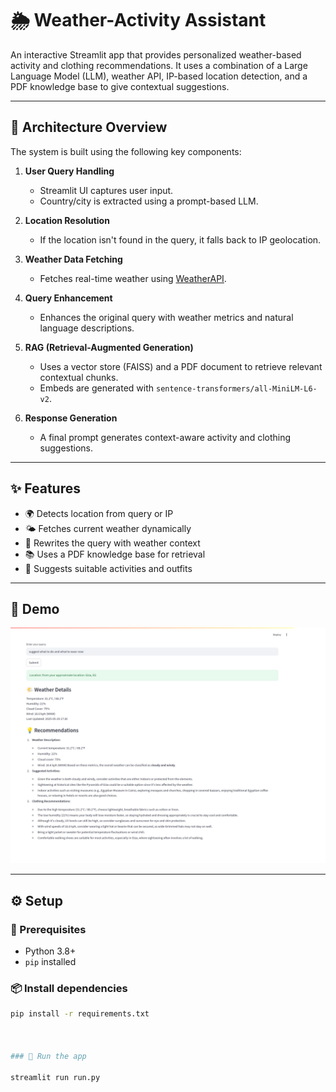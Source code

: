 # 🌦️ Weather-Activity Assistant

An interactive Streamlit app that provides personalized weather-based activity and clothing recommendations. It uses a combination of a Large Language Model (LLM), weather API, IP-based location detection, and a PDF knowledge base to give contextual suggestions.

---

## 🧠 Architecture Overview

The system is built using the following key components:

1. **User Query Handling**
   - Streamlit UI captures user input.
   - Country/city is extracted using a prompt-based LLM.

2. **Location Resolution**
   - If the location isn't found in the query, it falls back to IP geolocation.

3. **Weather Data Fetching**
   - Fetches real-time weather using [WeatherAPI](https://www.weatherapi.com/).

4. **Query Enhancement**
   - Enhances the original query with weather metrics and natural language descriptions.

5. **RAG (Retrieval-Augmented Generation)**
   - Uses a vector store (FAISS) and a PDF document to retrieve relevant contextual chunks.
   - Embeds are generated with `sentence-transformers/all-MiniLM-L6-v2`.

6. **Response Generation**
   - A final prompt generates context-aware activity and clothing suggestions.

---

## ✨ Features

- 🌍 Detects location from query or IP
- 🌤 Fetches current weather dynamically
- 📝 Rewrites the query with weather context
- 📚 Uses a PDF knowledge base for retrieval
- 👕 Suggests suitable activities and outfits

---

## 📸 Demo

![App screenshot](demo.png)  

---

## ⚙️ Setup

### 🔧 Prerequisites

- Python 3.8+
- `pip` installed

### 📦 Install dependencies

```bash
pip install -r requirements.txt



### 🚀 Run the app

streamlit run run.py
